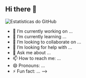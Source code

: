 ## Hi there 👋

![Estatísticas do GitHub](https://github-readme-stats.vercel.app/api?username=nicolaspadovam&show_icons=true&theme=dracula)


- 🔭 I’m currently working on ...
- 🌱 I’m currently learning ...
- 👯 I’m looking to collaborate on ...
- 🤔 I’m looking for help with ...
- 💬 Ask me about ...
- 📫 How to reach me: ...
- 😄 Pronouns: ...
- ⚡ Fun fact: ...
-->
